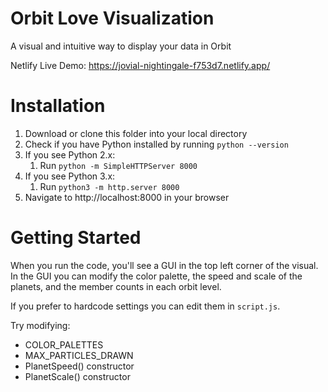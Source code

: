 # Orbit Love Visualization

A visual and intuitive way to display your data in Orbit

Netlify Live Demo: https://jovial-nightingale-f753d7.netlify.app/

# Installation

1. Download or clone this folder into your local directory
2. Check if you have Python installed by running `python --version`
3. If you see Python 2.x:
   1. Run `python -m SimpleHTTPServer 8000`
4. If you see Python 3.x:
   1. Run `python3 -m http.server 8000`
5. Navigate to http://localhost:8000 in your browser

# Getting Started

When you run the code, you'll see a GUI in the top left corner of the visual. In the GUI you can modify the color palette, the speed and scale of the planets, and the member counts in each orbit level.

If you prefer to hardcode settings you can edit them in `script.js`.

Try modifying:
- COLOR_PALETTES
- MAX_PARTICLES_DRAWN
- PlanetSpeed() constructor
- PlanetScale() constructor